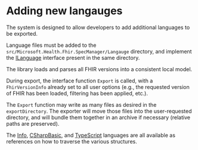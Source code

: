 # Adding new langauges

The system is designed to allow developers to add additional languages to be exported.

Language files must be added to the `src/Microsoft.Health.Fhir.SpecManager/Langauge` directory, and implement the [ILanguage](/fhir-codegen/api/Microsoft.Health.Fhir.SpecManager.Language.ILanguage.html) interface present in the same directory.

The library loads and parses all FHIR versions into a consistent local model.

During export, the interface function `Export` is called, with a `FhirVersionInfo` already set to all user options (e.g., the requested version of FHIR has been loaded, filtering has been applied, etc.).

The `Export` function may write as many files as desired in the `exportDirectory`.  The exporter will move those files into the user-requested directory, and will bundle them together in an archive if necessary (relative paths are preserved).

The [Info](/fhir-codegen/api/Microsoft.Health.Fhir.SpecManager.Language.Info.html), [CSharpBasic](/fhir-codegen/api/Microsoft.Health.Fhir.SpecManager.Language.CSharpBasic.html), and [TypeScript](/fhir-codegen/api/Microsoft.Health.Fhir.SpecManager.Language.TypeScript.html) languages are all available as references on how to traverse the various structures.
